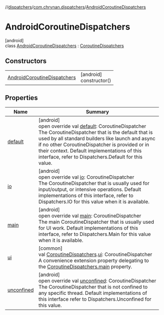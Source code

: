 //[dispatchers](../../../index.md)/[com.chrynan.dispatchers](../index.md)/[AndroidCoroutineDispatchers](index.md)

# AndroidCoroutineDispatchers

[android]\
class [AndroidCoroutineDispatchers](index.md) : [CoroutineDispatchers](../../../../dispatchers/dispatchers/com.chrynan.dispatchers/-coroutine-dispatchers/index.md)

## Constructors

| | |
|---|---|
| [AndroidCoroutineDispatchers](-android-coroutine-dispatchers.md) | [android]<br>constructor() |

## Properties

| Name | Summary |
|---|---|
| [default](default.md) | [android]<br>open override val [default](default.md): CoroutineDispatcher<br>The CoroutineDispatcher that is the default that is used by all standard builders like launch and async if no other CoroutineDispatcher is provided or in their context. Default implementations of this interface, refer to Dispatchers.Default for this value. |
| [io](io.md) | [android]<br>open override val [io](io.md): CoroutineDispatcher<br>The CoroutineDispatcher that is usually used for input/output, or intensive operations. Default implementations of this interface, refer to Dispatchers.IO for this value when it is available. |
| [main](main.md) | [android]<br>open override val [main](main.md): CoroutineDispatcher<br>The main CoroutineDispatcher that is usually used for UI work. Default implementations of this interface, refer to Dispatchers.Main for this value when it is available. |
| [ui](../ui.md) | [common]<br>val [CoroutineDispatchers](../-coroutine-dispatchers/index.md).[ui](../ui.md): CoroutineDispatcher<br>A convenience extension property delegating to the [CoroutineDispatchers.main](../-coroutine-dispatchers/main.md) property. |
| [unconfined](unconfined.md) | [android]<br>open override val [unconfined](unconfined.md): CoroutineDispatcher<br>The CoroutineDispatcher that is not confined to any specific thread. Default implementations of this interface refer to Dispatchers.Unconfined for this value. |
